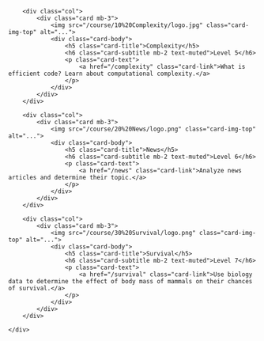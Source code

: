 <div class="container p-0" markdown="0">
	<div class="row">

		<div class="col">
			<div class="card mb-3">
				<img src="/course/10%20Complexity/logo.jpg" class="card-img-top" alt="...">
				<div class="card-body">
					<h5 class="card-title">Complexity</h5>
					<h6 class="card-subtitle mb-2 text-muted">Level 5</h6>
					<p class="card-text">
						<a href="/complexity" class="card-link">What is efficient code? Learn about computational complexity.</a>
					</p>
				</div>
			</div>
		</div>

		<div class="col">
			<div class="card mb-3">
				<img src="/course/20%20News/logo.png" class="card-img-top" alt="...">
				<div class="card-body">
					<h5 class="card-title">News</h5>
					<h6 class="card-subtitle mb-2 text-muted">Level 6</h6>
					<p class="card-text">
						<a href="/news" class="card-link">Analyze news articles and determine their topic.</a>
					</p>
				</div>
			</div>
		</div>

		<div class="col">
			<div class="card mb-3">
				<img src="/course/30%20Survival/logo.png" class="card-img-top" alt="...">
				<div class="card-body">
					<h5 class="card-title">Survival</h5>
					<h6 class="card-subtitle mb-2 text-muted">Level 7</h6>
					<p class="card-text">
						<a href="/survival" class="card-link">Use biology data to determine the effect of body mass of mammals on their chances of survival.</a>
					</p>
				</div>
			</div>
		</div>

	</div>
</div>
